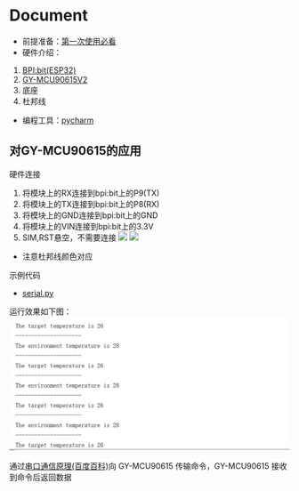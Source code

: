 # Document

- 前提准备：[第一次使用必看](https://github.com/aJantes/Initialize-the-board/blob/master/readme.md)
- 硬件介绍：
1. [BPI:bit(ESP32)](https://github.com/aJantes/introduce-bpi-bit/blob/master/readme.md)
2. [GY-MCU90615V2](https://github.com/aJantes/GY-MCU90615/blob/master/GY-MCU90615.pdf)
3. 底座
4. 杜邦线
- 编程工具：[pycharm](https://github.com/aJantes/use-pycharm/blob/master/readme.md)

## 对GY-MCU90615的应用

硬件连接
1. 将模块上的RX连接到bpi:bit上的P9(TX)
2. 将模块上的TX连接到bpi:bit上的P8(RX)
3. 将模块上的GND连接到bpi:bit上的GND
4. 将模块上的VIN连接到bpi:bit上的3.3V
5. SIM,RST悬空，不需要连接
![](album/BIT.JPG)
![](album/GY-MCU90615.JPG)
- 注意杜邦线颜色对应


示例代码
- [serial.py](https://github.com/aJantes/GY-MCU90615/blob/master/serial.py)

运行效果如下图：
![](album/temp.png)

通过[串口通信原理(百度百科)](https://baike.baidu.com/item/%E4%B8%B2%E5%8F%A3%E9%80%9A%E4%BF%A1/3775296?fr=aladdin)向 GY-MCU90615 传输命令，GY-MCU90615 接收到命令后返回数据